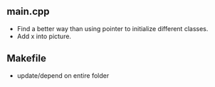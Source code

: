 ## main.cpp
* Find a better way than using pointer to initialize different classes.
* Add x into picture.

## Makefile
* update/depend on entire folder